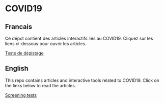 # COVID19

## Francais

Ce dépot contient des articles interactifs liés au COVID19. Cliquez sur les
liens ci-dessous pour ouvrir les articles.

[Tests de dépistage](https://mybinder.org/v2/gh/JohanMabille/covid19/master?urlpath=%2Fvoila%2Frender%2Fcovid_tests.ipynb)

## English

This repo contains articles and interactive tools related to COVID19. Click
on the links below to read the articles.


[Screening tests](https://mybinder.org/v2/gh/JohanMabille/covid19/master?urlpath=%2Fvoila%2Frender%2Fcovid_tests.ipynb)
